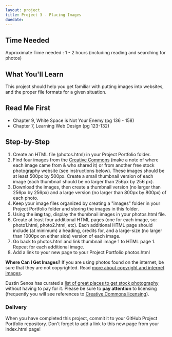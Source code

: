 ```yaml
---
layout: project
title: Project 3 - Placing Images
duedate:
---
```


## Time Needed

Approximate Time needed : 1 - 2 hours (including reading and searching for photos)

## What You'll Learn

This project should help you get familiar with putting images into websites, and the proper file formats for a given situation.

## Read Me First

- Chapter 9, White Space is Not Your Enemy (pg 136 - 158)
- Chapter 7, Learning Web Design (pg 123-132)

## Step-by-Step

1.  Create an HTML file (photos.html) in your Project Portfolio folder.
2.  Find four images from the [Creative Commons](http://creativecommons.org/) (make a note of where each image came from &amp; who shared it) or from another free stock photography website (see instructions below). These images should be at least 500px by 500px. Create a small thumbnail version of each image (each thumbnail should be no larger than 256px by 256 px).
3.  Download the images, then create a thumbnail version (no larger than 256px by 256px) and a large version (no larger than 800px by 800px) of each photo.
4.  Keep your image files organized by creating a "images" folder in your Project Portfolio folder and storing the images in this folder.
5.  Using the **img** tag, display the thumbnail images in your photos.html file.
6.  Create at least four additional HTML pages (one for each image, so: photo1.html, photo2.html, etc). Each additional HTML page should include (at minimum) a heading, credits for, and a large-size (no larger than 1000px on either side) version of each image.
7.  Go back to photos.html and link thumbnail image 1 to HTML page 1. Repeat for each additional image.
8.  Add a link to your new page to your Project Portfolio photos.html

**Where Can I Get Images?**
If you are using photos found on the internet, be sure that they are not copyrighted.  Read [more about copyright and internet images](http://www.socialmediaexaminer.com/copyright-fair-use-and-how-it-works-for-online-images/).

Dustin Senos has curated a [list of great places to get stock photography](https://medium.com/@dustin/stock-photos-that-dont-suck-62ae4bcbe01b) without having to pay for it.  Please be sure to **pay attention** to licensing (frequently you will see references to [Creative Commons licensing](http://creativecommons.org/licenses/)).

### Delivery 

When you have completed this project, commit it to your GitHub Project Portfolio repository.  Don't forget to add a link to this new page from your index.html page!